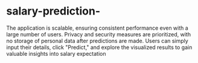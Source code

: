# salary-prediction-
The application is scalable, ensuring consistent performance even with a large number of users. Privacy and security measures are prioritized, with no storage of personal data after predictions are made. Users can simply input their details, click "Predict," and explore the visualized results to gain valuable insights into salary expectation
